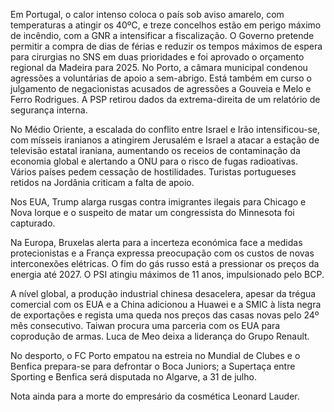 Em Portugal, o calor intenso coloca o país sob aviso amarelo, com temperaturas a atingir os 40ºC, e treze concelhos estão em perigo máximo de incêndio, com a GNR a intensificar a fiscalização. O Governo pretende permitir a compra de dias de férias e reduzir os tempos máximos de espera para cirurgias no SNS em duas prioridades e foi aprovado o orçamento regional da Madeira para 2025. No Porto, a câmara municipal condenou agressões a voluntárias de apoio a sem-abrigo. Está também em curso o julgamento de negacionistas acusados de agressões a Gouveia e Melo e Ferro Rodrigues. A PSP retirou dados da extrema-direita de um relatório de segurança interna.

No Médio Oriente, a escalada do conflito entre Israel e Irão intensificou-se, com mísseis iranianos a atingirem Jerusalém e Israel a atacar a estação de televisão estatal iraniana, aumentando os receios de contaminação da economia global e alertando a ONU para o risco de fugas radioativas. Vários países pedem cessação de hostilidades. Turistas portugueses retidos na Jordânia criticam a falta de apoio.

Nos EUA, Trump alarga rusgas contra imigrantes ilegais para Chicago e Nova Iorque e o suspeito de matar um congressista do Minnesota foi capturado.

Na Europa, Bruxelas alerta para a incerteza económica face a medidas protecionistas e a França expressa preocupação com os custos de novas interconexões elétricas. O fim do gás russo está a pressionar os preços da energia até 2027. O PSI atingiu máximos de 11 anos, impulsionado pelo BCP.

A nível global, a produção industrial chinesa desacelera, apesar da trégua comercial com os EUA e a China adicionou a Huawei e a SMIC à lista negra de exportações e regista uma queda nos preços das casas novas pelo 24º mês consecutivo. Taiwan procura uma parceria com os EUA para coprodução de armas. Luca de Meo deixa a liderança do Grupo Renault.

No desporto, o FC Porto empatou na estreia no Mundial de Clubes e o Benfica prepara-se para defrontar o Boca Juniors; a Supertaça entre Sporting e Benfica será disputada no Algarve, a 31 de julho.

Nota ainda para a morte do empresário da cosmética Leonard Lauder.